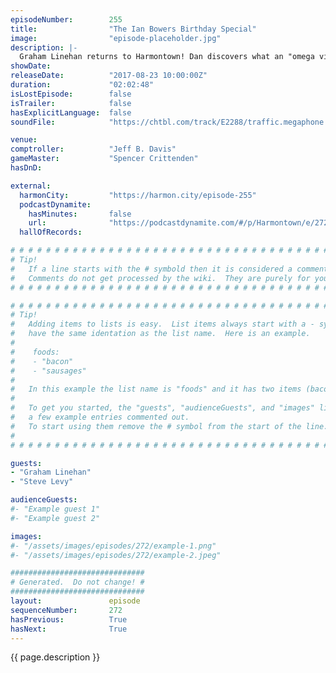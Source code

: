 ```yaml
---
episodeNumber:        255
title:                "The Ian Bowers Birthday Special"
image:                "episode-placeholder.jpg"
description: |-
  Graham Linehan returns to Harmontown! Dan discovers what an "omega virgin" is by a dramatic reading of an incident involving creepy soup. Featuring Dan Harmon, Jeff Davis, Spencer Crittenden, Graham Linehan and Steve Levy.
showDate:             
releaseDate:          "2017-08-23 10:00:00Z"
duration:             "02:02:48"
isLostEpisode:        false
isTrailer:            false
hasExplicitLanguage:  false
soundFile:            "https://chtbl.com/track/E2288/traffic.megaphone.fm/STA5773768330.mp3?updated=1596591567"

venue:                
comptroller:          "Jeff B. Davis"
gameMaster:           "Spencer Crittenden"
hasDnD:               

external:
  harmonCity:         "https://harmon.city/episode-255"
  podcastDynamite:
    hasMinutes:       false
    url:              "https://podcastdynamite.com/#/p/Harmontown/e/272/255"
  hallOfRecords:      

# # # # # # # # # # # # # # # # # # # # # # # # # # # # # # # # # # # # # # # # # # # # #
# Tip!
#   If a line starts with the # symbold then it is considered a comment.
#   Comments do not get processed by the wiki.  They are purely for your information.
# # # # # # # # # # # # # # # # # # # # # # # # # # # # # # # # # # # # # # # # # # # # #

# # # # # # # # # # # # # # # # # # # # # # # # # # # # # # # # # # # # # # # # # # # # #
# Tip!
#   Adding items to lists is easy.  List items always start with a - symbol and have
#   have the same identation as the list name.  Here is an example.
#
#    foods:
#    - "bacon"
#    - "sausages"
#
#   In this example the list name is "foods" and it has two items (bacon, and sausages).
#
#   To get you started, the "guests", "audienceGuests", and "images" lists below have
#   a few example entries commented out.
#   To start using them remove the # symbol from the start of the line.
#
# # # # # # # # # # # # # # # # # # # # # # # # # # # # # # # # # # # # # # # # # # # # #

guests:
- "Graham Linehan"
- "Steve Levy"

audienceGuests:
#- "Example guest 1"
#- "Example guest 2"

images:
#- "/assets/images/episodes/272/example-1.png"
#- "/assets/images/episodes/272/example-2.jpeg"

##############################
# Generated.  Do not change! #
##############################
layout:               episode
sequenceNumber:       272
hasPrevious:          True
hasNext:              True
---
```


<!-- The episode description will be rendered here -->
{{ page.description }}

<!-- Add your content BELOW here -->
<!-- vvvvvvvvvvvvvvvvvvvvvvvvvvv -->




<!-- ^^^^^^^^^^^^^^^^^^^^^^^^^^^ -->
<!-- Add your content ABOVE here -->

<!-- The episode gallery will be rendered here -->